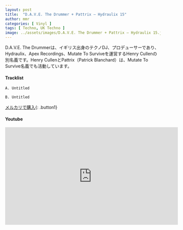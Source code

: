 ```yaml
---
layout: post
title:  "D.A.V.E. The Drummer + Pattrix – Hydraulix 15"
author: mmr
categories: [ Vinyl ]
tags: [ Techno, UK Techno ]
image: ../assets/images/D.A.V.E. The Drummer + Pattrix – Hydraulix 15.jpg
---
```


D.A.V.E. The Drummerは、イギリス出身のテクノDJ、プロデューサーであり、 Hydraulix、Apex Recordings、Mutate To Surviveを運営するHenry Cullenの別名義です。Henry CullenとPattrix（Patrick Blanchard）は、Mutate To Survive名義でも活動しています。

#### Tracklist
```md
A. Untitled

B. Untitled
```

[メルカリで購入](https://jp.mercari.com/item/m36867162739?afid=6142608987){: .button1}

#### Youtube
<iframe width="560" height="315" src="https://www.youtube.com/embed/EuBNd7kxHS8?si=PQsWmzQiwGDCn--K" title="YouTube video player" frameborder="0" allow="accelerometer; autoplay; clipboard-write; encrypted-media; gyroscope; picture-in-picture; web-share" referrerpolicy="strict-origin-when-cross-origin" allowfullscreen></iframe>